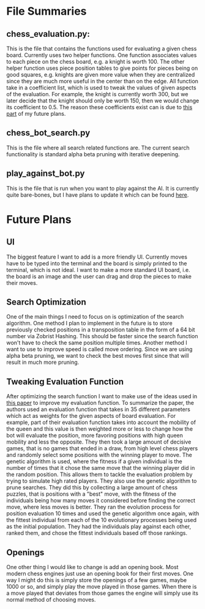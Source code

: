 # File Summaries
## chess_evaluation.py:
This is the file that contains the functions used for evaluating a given chess board.  Currently uses two helper functions.  One function associates values to each piece on the chess board, e.g. a knight is worth 100.  The other helper function uses piece position tables to give points for pieces being on good squares, e.g. knights are given more value when they are centralized since they are much more useful in the center than on the edge.  All function take in a coefficient list, which is used to tweak the values of given aspects of the evaluation.  For example, the knight is currently worth 300, but we later decide that the knight should only be worth 150, then we would change its coefficient to 0.5.  The reason these coefficients exist can is due to [this part](#tweaking-evaluation-function) of my future plans.

## chess_bot_search.py
This is the file where all search related functions are.  The current search functionality is standard alpha beta pruning with iterative deepening.

## play_against_bot.py
This is the file that is run when you want to play against the AI.  It is currently quite bare-bones, but I have plans to update it which can be found [here](#ui).

# Future Plans

## UI
The biggest feature I want to add is a more friendly UI.  Currently moves have to be typed into the terminal and the board is simply printed to the terminal, which is not ideal.  I want to make a more standard UI board, i.e. the board is an image and the user can drag and drop the pieces to make their moves. 

## Search Optimization
One of the main things I need to focus on is optimization of the search algorithm. One method I plan to implement in the future is to store previously checked positions in a transposition table in the form of a 64 bit number via Zobrist Hashing.  This should be faster since the search function won't have to check the same position multiple times.  Another method I want to use to improve speed is called move ordering.  Since we are using alpha beta pruning, we want to check the best moves first since that will result in much more pruning.

## Tweaking Evaluation Function
After optimizing the search function I want to make use of the ideas used in [this paper](https://arxiv.org/pdf/1711.08337.pdf) to improve my evaluation function. To summarize the paper, the authors used an evaluation function that takes in 35 different parameters which act as weights for the given aspects of board evaluation.  For example, part of their evaluation function takes into account the mobility of the queen and this value is then weighted more or less to change how the bot will evaluate the position, more favoring positions with high queen mobility and less the opposite.  They then took a large amount of decisive games, that is no games that ended in a draw, from high level chess players and randomly select some positions with the winning player to move.  The genetic algorithm is used, where the fitness if a given individual is the number of times that it chose the same move that the winning player did in the random position.  This allows them to tackle the evaluation problem by trying to simulate high rated players.  They also use the genetic algorithm to prune searches.  They did this by collecting a large amount of chess puzzles, that is positions with a "best" move, with the fitness of the individuals being how many moves it considered before finding the correct move, where less moves is better.  They ran the evolution process for position evaluation 10 times and used the genetic algorithm once again, with the fittest individual from each of the 10 evolutionary processes being used as the initial population.  They had the individuals play against each other, ranked them, and chose the fittest individuals based off those rankings.  

## Openings
One other thing I would like to change is add an opening book.  Most modern chess engines just use an opening book for their first moves.  One way I might do this is simply store the openings of a few games, maybe 1000 or so, and simply play the move played in those games.  When there is a move played that deviates from those games the engine will simply use its normal method of choosing moves. 
